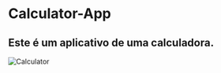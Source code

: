 # Calculator-App

## Este é um aplicativo de uma calculadora.

![Calculator](https://github.com/bielmenezesc/calculator-app/blob/master/calculator.gif/s=460&v=4)
